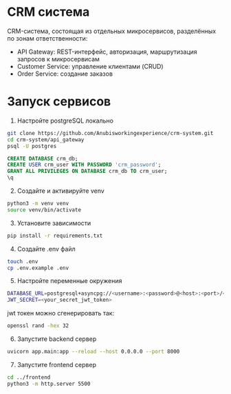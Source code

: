 # CRM система

CRM-система, состоящая из отдельных микросервисов, разделённых по зонам ответственности:
- API Gateway: REST-интерфейс, авторизация, маршрутизация запросов к микросервисам
- Customer Service: управление клиентами (CRUD)
- Order Service: создание заказов

# Запуск сервисов

1. Настройте postgreSQL локально
```bash
git clone https://github.com/Anubisworkingexperience/crm-system.git
cd crm-system/api_gateway
psql -U postgres
```

```sql
CREATE DATABASE crm_db;
CREATE USER crm_user WITH PASSWORD 'crm_password';
GRANT ALL PRIVILEGES ON DATABASE crm_db TO crm_user;
\q
```

2. Создайте и активируйте venv
```bash
python3 -m venv venv
source venv/bin/activate
```

3. Установите зависимости
```bash
pip install -r requirements.txt
```

4. Создайте .env файл
```bash
touch .env
cp .env.example .env
```

5. Настройте переменные окружения
```bash
DATABASE_URL=postgresql+asyncpg://<username>:<password>@<host>:<port>/<database_name>
JWT_SECRET=<your_secret_jwt_token>
```
jwt токен можно сгенерировать так:

```bash
openssl rand -hex 32
```

6. Запустите backend сервер
```bash
uvicorn app.main:app --reload --host 0.0.0.0 --port 8000
```
7. Запустите frontend сервер
```bash
cd ../frontend
python3 -m http.server 5500
```
